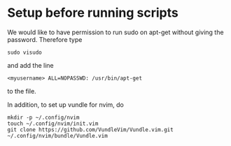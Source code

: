 # Setup before running scripts
We would like to have permission to run sudo on apt-get without
giving the password. Therefore type 
```
sudo visudo
```

and add the line

```
<myusername> ALL=NOPASSWD: /usr/bin/apt-get
```

to the file.

In addition, to set up vundle for nvim, do 

```
mkdir -p ~/.config/nvim
touch ~/.config/nvim/init.vim
git clone https://github.com/VundleVim/Vundle.vim.git ~/.config/nvim/bundle/Vundle.vim
```
